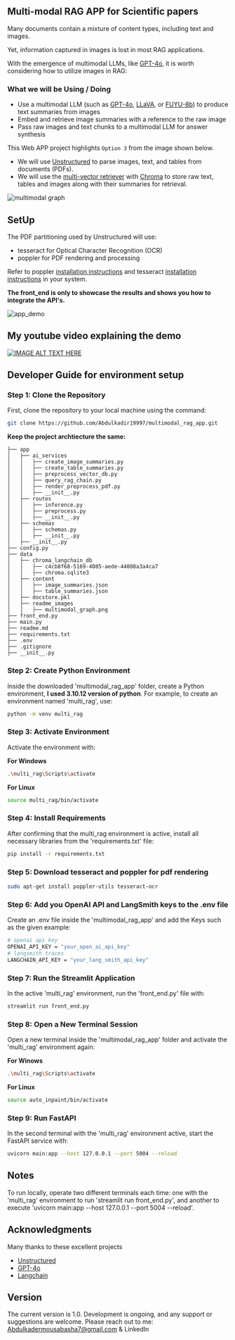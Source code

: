 ## Multi-modal RAG APP for Scientific papers

Many documents contain a mixture of content types, including text and images.

Yet, information captured in images is lost in most RAG applications.

With the emergence of multimodal LLMs, like [GPT-4o](https://openai.com/research/gpt-4o-system-card), it is worth considering how to utilize images in RAG:


### What we will be Using / Doing

* Use a multimodal LLM (such as [GPT-4o](https://openai.com/research/gpt-4o-system-card), [LLaVA](https://llava.hliu.cc/), or [FUYU-8b](https://www.adept.ai/blog/fuyu-8b)) to produce text summaries from images
* Embed and retrieve image summaries with a reference to the raw image
* Pass raw images and text chunks to a multimodal LLM for answer synthesis   

This Web APP project highlights `Option 3` from the image shown below.

* We will use [Unstructured](https://unstructured.io/) to parse images, text, and tables from documents (PDFs).
* We will use the [multi-vector retriever](https://python.langchain.com/docs/modules/data_connection/retrievers/multi_vector) with [Chroma](https://www.trychroma.com/) to store raw text, tables and images along with their summaries for retrieval.

![multimodal graph](data/readme_images/multimodal_graph.png)


## SetUp
The PDF partitioning used by Unstructured will use:

- tesseract for Optical Character Recognition (OCR)
- poppler for PDF rendering and processing

Refer to poppler [installation instructions](https://pdf2image.readthedocs.io/en/latest/installation.html) and tesseract [installation instructions](https://tesseract-ocr.github.io/tessdoc/Installation.html) in your system.



**The front_end is only to showcase the results and shows you how to integrate the API's.**

![app_demo](data/readme_images/app_demo.png)

## My youtube video explaining the demo
[![IMAGE ALT TEXT HERE](data/readme_images/simple.png)](https://www.youtube.com/watch?v=dxAKop38BIM&t=1s)

## Developer Guide for environment setup

### Step 1: Clone the Repository

First, clone the repository to your local machine using the command:

```bash
git clone https://github.com/Abdulkadir19997/multimodal_rag_app.git
```

**Keep the project archtiecture the same:**
```
├── app
│   ├── ai_services
│   │   ├── create_image_summaries.py
│   │   ├── create_table_summaries.py
│   │   ├── preprocess_vector_db.py
│   │   ├── query_rag_chain.py
│   │   ├── render_preprocess_pdf.py
│   │   ├── __init__.py
│   ├── routes
│   │   ├── inference.py
│   │   ├── preprocess.py
│   │   ├── __init__.py
│   ├── schemas
│   │   ├── schemas.py
│   │   ├── __init__.py
│   ├── __init__.py
├── config.py
├── data
│   ├── chroma_langchain_db
│   │   ├── c4cb8f68-5169-4085-aede-44008a3a4ca7
│   │   ├── chroma.sqlite3
│   ├── content
│   │   ├── image_summaries.json
│   │   ├── table_summaries.json
│   ├── docstore.pkl
│   ├── readme_images
│   │   ├── multimodal_graph.png
├── front_end.py
├── main.py
├── readme.md
├── requirements.txt
├── .env
├── .gitignore
├── __init__.py
```

### Step 2: Create Python Environment

Inside the downloaded 'multimodal_rag_app' folder, create a Python environment, **I used 3.10.12 version of python**. For example, to create an environment named 'multi_rag', use:

```bash
python -m venv multi_rag
```

### Step 3: Activate Environment

Activate the environment with:

**For Windows**
```bash
.\multi_rag\Scripts\activate
```

**For Linux**
```bash
source multi_rag/bin/activate
```

### Step 4: Install Requirements

After confirming that the multi_rag environment is active, install all necessary libraries from the 'requirements.txt' file:

```bash
pip install -r requirements.txt
```

### Step 5: Download tesseract and poppler for pdf rendering

```bash
sudo apt-get install poppler-utils tesseract-ocr
```


### Step 6: Add you OpenAI API and LangSmith keys to the .env file

Create an .env file inside the 'multimodal_rag_app' and add the Keys such as the given example:
```bash
# openai api key
OPENAI_API_KEY = "your_open_ai_api_key"
# langsmith traces
LANGCHAIN_API_KEY = "your_lang_smith_api_key"
```


### Step 7: Run the Streamlit Application

In the active 'multi_rag' environment, run the 'front_end.py' file with:

```bash
streamlit run front_end.py
```

### Step 8: Open a New Terminal Session

Open a new terminal inside the 'multimodal_rag_app' folder and activate the 'multi_rag' environment again:

**For Winows**
```bash
.\multi_rag\Scripts\activate
```

**For Linux**
```bash
source auto_inpaint/bin/activate
```

### Step 9: Run FastAPI

In the second terminal with the 'multi_rag' environment active, start the FastAPI service with:

```bash
uvicorn main:app --host 127.0.0.1 --port 5004 --reload
```


## Notes
To run locally, operate two different terminals each time: one with the 'multi_rag' environment to run 'streamlit run front_end.py', and another to execute 'uvicorn main:app --host 127.0.0.1 --port 5004 --reload'.

## Acknowledgments
Many thanks to these excellent projects
* [Unstructured](https://unstructured.io/)
* [GPT-4o](https://openai.com/research/gpt-4o-system-card)
* [Langchain](https://python.langchain.com/docs/introduction/)

## Version
The current version is 1.0. Development is ongoing, and any support or suggestions are welcome. Please reach out to me:
Abdulkadermousabasha7@gmail.com & LinkedIn